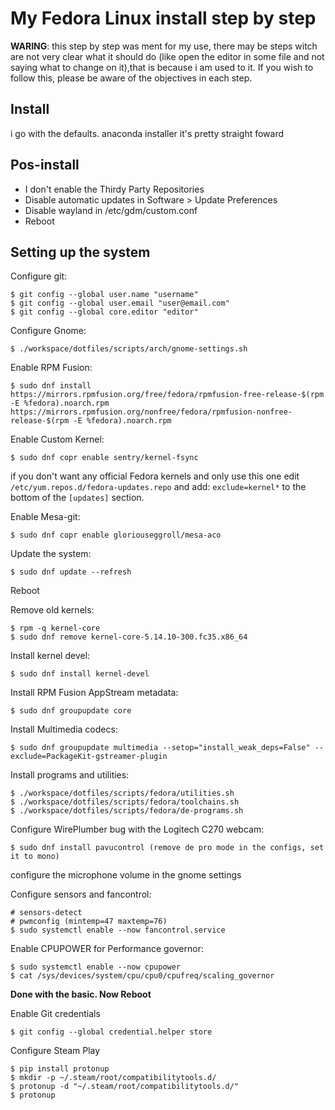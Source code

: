 # My Fedora Linux install step by step

**WARING**: this step by step was ment for my use, there may be steps witch are not very clear what it should do (like open the editor in some file and not saying what to change on it),that is because i am used to it. If you wish to follow this, please be aware of the objectives in each step.

## Install

i go with the defaults. anaconda installer it's pretty straight foward

## Pos-install

- I don't enable the Thirdy Party Repositories
- Disable automatic updates in Software > Update Preferences
- Disable wayland in /etc/gdm/custom.conf
- Reboot

## Setting up the system

Configure git:

	$ git config --global user.name "username"
	$ git config --global user.email "user@email.com"
	$ git config --global core.editor "editor"

Configure Gnome:

	$ ./workspace/dotfiles/scripts/arch/gnome-settings.sh

Enable RPM Fusion:

	$ sudo dnf install https://mirrors.rpmfusion.org/free/fedora/rpmfusion-free-release-$(rpm -E %fedora).noarch.rpm https://mirrors.rpmfusion.org/nonfree/fedora/rpmfusion-nonfree-release-$(rpm -E %fedora).noarch.rpm

Enable Custom Kernel:

	$ sudo dnf copr enable sentry/kernel-fsync

if you don't want any official Fedora kernels and only use this one edit `/etc/yum.repos.d/fedora-updates.repo` and add: `exclude=kernel*` to the bottom of the `[updates]` section.

Enable Mesa-git:

	$ sudo dnf copr enable gloriouseggroll/mesa-aco

Update the system:

	$ sudo dnf update --refresh

Reboot

Remove old kernels:

	$ rpm -q kernel-core
	$ sudo dnf remove kernel-core-5.14.10-300.fc35.x86_64

Install kernel devel:

	$ sudo dnf install kernel-devel

Install RPM Fusion AppStream metadata:

	$ sudo dnf groupupdate core

Install Multimedia codecs:

	$ sudo dnf groupupdate multimedia --setop="install_weak_deps=False" --exclude=PackageKit-gstreamer-plugin

Install programs and utilities:

	$ ./workspace/dotfiles/scripts/fedora/utilities.sh
	$ ./workspace/dotfiles/scripts/fedora/toolchains.sh
	$ ./workspace/dotfiles/scripts/fedora/de-programs.sh

Configure WirePlumber bug with the Logitech C270 webcam:

	$ sudo dnf install pavucontrol (remove de pro mode in the configs, set it to mono)

configure the microphone volume in the gnome settings

Configure sensors and fancontrol:

	# sensors-detect
	# pwmconfig (mintemp=47 maxtemp=76)
	$ sudo systemctl enable --now fancontrol.service

Enable CPUPOWER for Performance governor:

	$ sudo systemctl enable --now cpupower
	$ cat /sys/devices/system/cpu/cpu0/cpufreq/scaling_governor

**Done with the basic. Now Reboot**

Enable Git credentials

	$ git config --global credential.helper store

Configure Steam Play

	$ pip install protonup
	$ mkdir -p ~/.steam/root/compatibilitytools.d/
	$ protonup -d "~/.steam/root/compatibilitytools.d/"
	$ protonup
